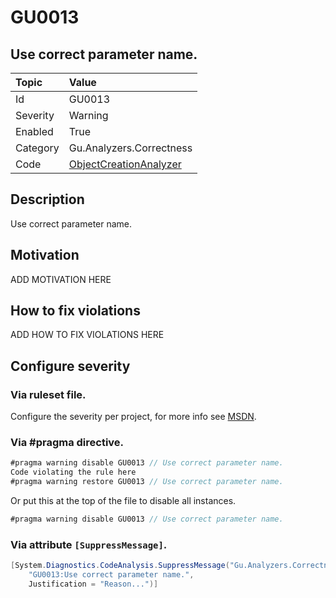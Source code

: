 # GU0013
## Use correct parameter name.

| Topic    | Value
| :--      | :--
| Id       | GU0013
| Severity | Warning
| Enabled  | True
| Category | Gu.Analyzers.Correctness
| Code     | [ObjectCreationAnalyzer]([ObjectCreationAnalyzer](https://github.com/DotNetAnalyzers/Gu.Analyzers/blob/master/Gu.Analyzers/Analyzers/ObjectCreationAnalyzer.cs))

## Description

Use correct parameter name.

## Motivation

ADD MOTIVATION HERE

## How to fix violations

ADD HOW TO FIX VIOLATIONS HERE

<!-- start generated config severity -->
## Configure severity

### Via ruleset file.

Configure the severity per project, for more info see [MSDN](https://msdn.microsoft.com/en-us/library/dd264949.aspx).

### Via #pragma directive.
```C#
#pragma warning disable GU0013 // Use correct parameter name.
Code violating the rule here
#pragma warning restore GU0013 // Use correct parameter name.
```

Or put this at the top of the file to disable all instances.
```C#
#pragma warning disable GU0013 // Use correct parameter name.
```

### Via attribute `[SuppressMessage]`.

```C#
[System.Diagnostics.CodeAnalysis.SuppressMessage("Gu.Analyzers.Correctness", 
    "GU0013:Use correct parameter name.", 
    Justification = "Reason...")]
```
<!-- end generated config severity -->